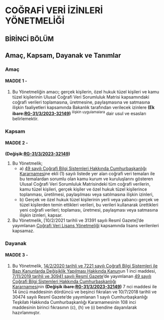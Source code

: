 # **COĞRAFİ VERİ İZİNLERİ YÖNETMELİĞİ**

## **BİRİNCİ BÖLÜM**
## **Amaç, Kapsam, Dayanak ve Tanımlar**

### **Amaç**

#### **MADDE 1 -**
1. Bu Yönetmeliğin amacı; gerçek kişilerin, özel hukuk tüzel kişileri ve kamu tüzel kişilerinin Ulusal Coğrafi Veri Sorumluluk Matrisi kapsamındaki coğrafi verileri toplamasına, üretmesine, paylaşmasına ve satmasına ilişkin faaliyetleri kapsamında Bakanlık tarafından verilecek izinlere **(Ek ibare:[RG-31/3/2023-32149](https://www.resmigazete.gov.tr/eskiler/2023/03/20230331-4.htm))** <sup>ilişkin uygulamalara</sup> dair usul ve esasları belirlemektir.
### **Kapsam**
#### **MADDE 2 -**
**(Değişik:[RG-31/3/2023-32149](https://www.resmigazete.gov.tr/eskiler/2023/03/20230331-4.htm))**
1. Bu Yönetmelik;
	- a) [49 sayılı Coğrafi Bilgi Sistemleri Hakkında Cumhurbaşkanlığı Kararnamesi](https://mevzuat.gov.tr/mevzuat?MevzuatNo=49&MevzuatTur=19&MevzuatTertip=5)ne ekli (1) sayılı listede yer alan coğrafi veri temaları ile bu temalardan sorumlu olan kamu kurum ve kuruluşlarını gösteren Ulusal Coğrafi Veri Sorumluluk Matrisindeki tüm coğrafi verilerin, kamu tüzel kişileri, gerçek kişiler ve özel hukuk tüzel kişilerince toplanması, üretilmesi, paylaşılması veya satılmasına ilişkin izinleri,
	- b) Gerçek ve özel hukuk tüzel kişilerinin yerli veya yabancı gerçek ve tüzel kişilerden temin ettikleri verileri, bu verileri kullanarak ürettikleri yeni coğrafi verileri; toplaması, üretmesi, paylaşması veya satmasına ilişkin izinleri,
kapsar.
2. Bu Yönetmelik, [10/2/2021 tarihli ve 31391 sayılı Resmî Gazete]’de yayımlanan [Coğrafi Veri Lisans Yönetmeliği](https://www.resmigazete.gov.tr/eskiler/2021/02/20210210-5.htm) kapsamında lisans verilenleri kapsamaz.
### **Dayanak**
#### **MADDE 3 -**
1. Bu Yönetmelik, [14/2/2020 tarihli ve 7221 sayılı Coğrafi Bilgi Sistemleri ile Bazı Kanunlarda Değişiklik Yapılması Hakkında Kanun](https://mevzuat.gov.tr/mevzuat?MevzuatNo=7221&MevzuatTur=1&MevzuatTertip=5)un 1 inci maddesi, [7/11/2019 tarihli ve 30941 sayılı Resmî Gazete](https://www.resmigazete.gov.tr/fihrist?tarih=2019-11-07)’de yayımlanan [49 sayılı Coğrafi Bilgi Sistemleri Hakkında Cumhurbaşkanlığı Kararnamesi](https://mevzuat.gov.tr/mevzuat?MevzuatNo=49&MevzuatTur=19&MevzuatTertip=5)nin **(Değişik ibare:[RG-31/3/2023-32149](https://www.resmigazete.gov.tr/eskiler/2023/03/20230331-4.htm))** 7 nci maddesi ile 14 üncü maddesinin dördüncü ve beşinci fıkraları ve 10/7/2018 tarihli ve 30474 sayılı Resmî Gazete’de yayımlanan 1 sayılı Cumhurbaşkanlığı Teşkilatı Hakkında Cumhurbaşkanlığı Kararnamesinin 108 inci maddesinin birinci fıkrasının (c), (h) ve (ı) bendine dayanılarak hazırlanmıştır.